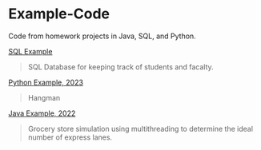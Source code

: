 # Example-Code

Code from homework projects in Java, SQL, and Python.

[SQL Example](https://github.com/Anna-E-Crafton/Example-Code/blob/main/FinalScriptClean.txt)

  > SQL Database for keeping track of students and facalty. 


[Python Example, 2023](https://github.com/Anna-E-Crafton/Example-Code/blob/main/Project6.py)

  > Hangman


[Java Example, 2022](https://github.com/Anna-E-Crafton/Example-Code/blob/main/CraftonAnnaSimulation.java)

  > Grocery store simulation using multithreading to determine the ideal number of express lanes.














